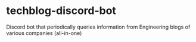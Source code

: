 # techblog-discord-bot
Discord bot that periodically queries information from Engineering blogs of various companies (all-in-one)
